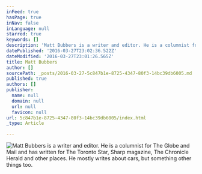 ```yaml
---
inFeed: true
hasPage: true
inNav: false
inLanguage: null
starred: true
keywords: []
description: 'Matt Bubbers is a writer and editor. He is a columnist for The Globe and Mail and has written for The Toronto Star, Sharp magazine, The Chronicle Herald and other places. He mostly writes about cars, but something other things too. '
datePublished: '2016-03-27T23:02:36.522Z'
dateModified: '2016-03-27T23:01:26.565Z'
title: Matt Bubbers
author: []
sourcePath: _posts/2016-03-27-5c847b1e-8725-4347-80f3-14bc39db6005.md
published: true
authors: []
publisher:
  name: null
  domain: null
  url: null
  favicon: null
url: 5c847b1e-8725-4347-80f3-14bc39db6005/index.html
_type: Article

---
```

![Matt Bubbers is a writer and editor. He is a columnist for The Globe and Mail and has written for The Toronto Star, Sharp magazine, The Chronicle Herald and other places. He mostly writes about cars, but something other things too. ](https://the-grid-user-content.s3-us-west-2.amazonaws.com/9383e779-b99b-4f90-b1c5-d2d6ee2488b1.jpg)